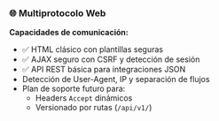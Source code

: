 ### 🌐 Multiprotocolo Web

**Capacidades de comunicación:**

- ✅ HTML clásico con plantillas seguras
- ✅ AJAX seguro con CSRF y detección de sesión
- ✅ API REST básica para integraciones JSON
- Detección de User-Agent, IP y separación de flujos
- Plan de soporte futuro para:
  - Headers `Accept` dinámicos
  - Versionado por rutas (`/api/v1/`)
